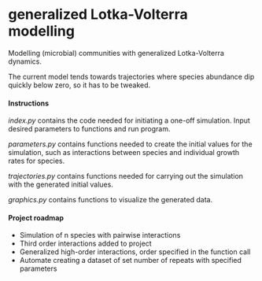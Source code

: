 # generalized Lotka-Volterra modelling
Modelling (microbial) communities with generalized Lotka-Volterra dynamics.

The current model tends towards trajectories where species abundance dip quickly below zero, so it has to be tweaked.

#### Instructions
*index.py* contains the code needed for initiating a one-off simulation. Input desired parameters to functions and run program.

*parameters.py* contains functions needed to create the initial values for the simulation, such as interactions between species and individual growth rates for species.

*trajectories.py* contains functions needed for carrying out the simulation with the generated initial values.

*graphics.py* contains functions to visualize the generated data.

#### Project roadmap
- Simulation of n species with pairwise interactions
- Third order interactions added to project
- Generalized high-order interactions, order specified in the function call
- Automate creating a dataset of set number of repeats with specified parameters 
